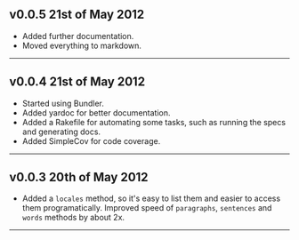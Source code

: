 ## v0.0.5 21st of May 2012 ##

* Added further documentation.
* Moved everything to markdown.

----


## v0.0.4 21st of May 2012 ##

* Started using Bundler.
* Added yardoc for better documentation.
* Added a Rakefile for automating some tasks, such as running the specs and generating docs.
* Added SimpleCov for code coverage.

----


## v0.0.3 20th of May 2012 ##

* Added a `locales` method, so it's easy to list them and easier to access them programatically. Improved speed of `paragraphs`, `sentences` and `words`  methods by about 2x. 

----

